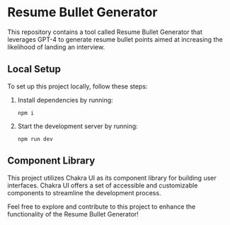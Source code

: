 # Resume Bullet Generator

This repository contains a tool called Resume Bullet Generator that leverages GPT-4 to generate resume bullet points aimed at increasing the likelihood of landing an interview.

## Local Setup

To set up this project locally, follow these steps:

1. Install dependencies by running:
    ```
    npm i
    ```

2. Start the development server by running:
    ```
    npm run dev
    ```

## Component Library

This project utilizes Chakra UI as its component library for building user interfaces. Chakra UI offers a set of accessible and customizable components to streamline the development process.

Feel free to explore and contribute to this project to enhance the functionality of the Resume Bullet Generator!